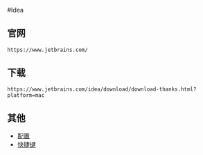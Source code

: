 #Idea
## 官网
    https://www.jetbrains.com/
## 下载
    https://www.jetbrains.com/idea/download/download-thanks.html?platform=mac
## 其他
- [配置](/devtools/idea/config.md)
- [快捷键](/devtools/idea/key.md)
